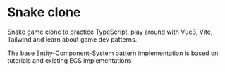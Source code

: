 # Snake clone

Snake game clone to practice TypeScript, play around with Vue3, Vite, Tailwind and learn about game dev patterns.

The base Entity-Component-System pattern implementation is based on tutorials and existing ECS implementations
